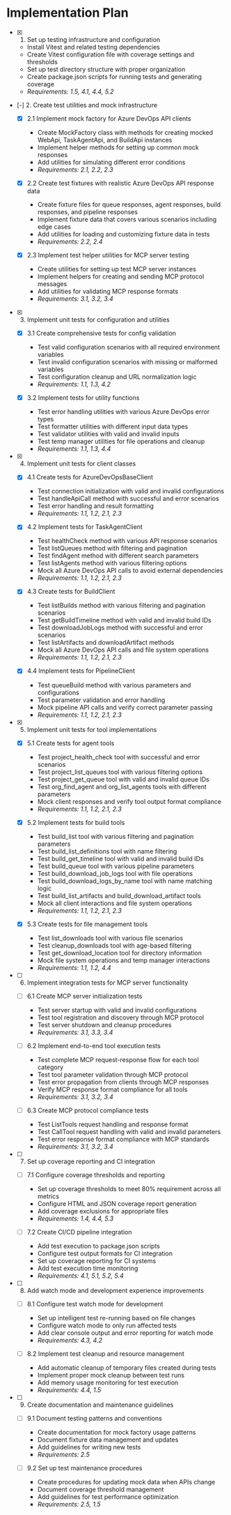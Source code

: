 # Implementation Plan

- [x] 1. Set up testing infrastructure and configuration

  - Install Vitest and related testing dependencies
  - Create Vitest configuration file with coverage settings and thresholds
  - Set up test directory structure with proper organization
  - Create package.json scripts for running tests and generating coverage
  - _Requirements: 1.5, 4.1, 4.4, 5.2_

- [-] 2. Create test utilities and mock infrastructure

  - [x] 2.1 Implement mock factory for Azure DevOps API clients

    - Create MockFactory class with methods for creating mocked WebApi, TaskAgentApi, and BuildApi instances
    - Implement helper methods for setting up common mock responses
    - Add utilities for simulating different error conditions
    - _Requirements: 2.1, 2.2, 2.3_

  - [x] 2.2 Create test fixtures with realistic Azure DevOps API response data

    - Create fixture files for queue responses, agent responses, build responses, and pipeline responses
    - Implement fixture data that covers various scenarios including edge cases
    - Add utilities for loading and customizing fixture data in tests
    - _Requirements: 2.2, 2.4_

  - [x] 2.3 Implement test helper utilities for MCP server testing
    - Create utilities for setting up test MCP server instances
    - Implement helpers for creating and sending MCP protocol messages
    - Add utilities for validating MCP response formats
    - _Requirements: 3.1, 3.2, 3.4_

- [x] 3. Implement unit tests for configuration and utilities

  - [x] 3.1 Create comprehensive tests for config validation

    - Test valid configuration scenarios with all required environment variables
    - Test invalid configuration scenarios with missing or malformed variables
    - Test configuration cleanup and URL normalization logic
    - _Requirements: 1.1, 1.3, 4.2_

  - [x] 3.2 Implement tests for utility functions
    - Test error handling utilities with various Azure DevOps error types
    - Test formatter utilities with different input data types
    - Test validator utilities with valid and invalid inputs
    - Test temp manager utilities for file operations and cleanup
    - _Requirements: 1.1, 1.3, 4.4_

- [x] 4. Implement unit tests for client classes

  - [x] 4.1 Create tests for AzureDevOpsBaseClient

    - Test connection initialization with valid and invalid configurations
    - Test handleApiCall method with successful and error scenarios
    - Test error handling and result formatting
    - _Requirements: 1.1, 1.2, 2.1, 2.3_

  - [x] 4.2 Implement tests for TaskAgentClient

    - Test healthCheck method with various API response scenarios
    - Test listQueues method with filtering and pagination
    - Test findAgent method with different search parameters
    - Test listAgents method with various filtering options
    - Mock all Azure DevOps API calls to avoid external dependencies
    - _Requirements: 1.1, 1.2, 2.1, 2.3_

  - [x] 4.3 Create tests for BuildClient

    - Test listBuilds method with various filtering and pagination scenarios
    - Test getBuildTimeline method with valid and invalid build IDs
    - Test downloadJobLogs method with successful and error scenarios
    - Test listArtifacts and downloadArtifact methods
    - Mock all Azure DevOps API calls and file system operations
    - _Requirements: 1.1, 1.2, 2.1, 2.3_

  - [x] 4.4 Implement tests for PipelineClient
    - Test queueBuild method with various parameters and configurations
    - Test parameter validation and error handling
    - Mock pipeline API calls and verify correct parameter passing
    - _Requirements: 1.1, 1.2, 2.1, 2.3_

- [x] 5. Implement unit tests for tool implementations

  - [x] 5.1 Create tests for agent tools

    - Test project_health_check tool with successful and error scenarios
    - Test project_list_queues tool with various filtering options
    - Test project_get_queue tool with valid and invalid queue IDs
    - Test org_find_agent and org_list_agents tools with different parameters
    - Mock client responses and verify tool output format compliance
    - _Requirements: 1.1, 1.2, 2.1, 2.3_

  - [x] 5.2 Implement tests for build tools

    - Test build_list tool with various filtering and pagination parameters
    - Test build_list_definitions tool with name filtering
    - Test build_get_timeline tool with valid and invalid build IDs
    - Test build_queue tool with various pipeline parameters
    - Test build_download_job_logs tool with file operations
    - Test build_download_logs_by_name tool with name matching logic
    - Test build_list_artifacts and build_download_artifact tools
    - Mock all client interactions and file system operations
    - _Requirements: 1.1, 1.2, 2.1, 2.3_

  - [x] 5.3 Create tests for file management tools
    - Test list_downloads tool with various file scenarios
    - Test cleanup_downloads tool with age-based filtering
    - Test get_download_location tool for directory information
    - Mock file system operations and temp manager interactions
    - _Requirements: 1.1, 1.2, 4.4_

- [ ] 6. Implement integration tests for MCP server functionality

  - [ ] 6.1 Create MCP server initialization tests

    - Test server startup with valid and invalid configurations
    - Test tool registration and discovery through MCP protocol
    - Test server shutdown and cleanup procedures
    - _Requirements: 3.1, 3.3, 3.4_

  - [ ] 6.2 Implement end-to-end tool execution tests

    - Test complete MCP request-response flow for each tool category
    - Test tool parameter validation through MCP protocol
    - Test error propagation from clients through MCP responses
    - Verify MCP response format compliance for all tools
    - _Requirements: 3.1, 3.2, 3.4_

  - [ ] 6.3 Create MCP protocol compliance tests
    - Test ListTools request handling and response format
    - Test CallTool request handling with valid and invalid parameters
    - Test error response format compliance with MCP standards
    - _Requirements: 3.1, 3.2, 3.4_

- [ ] 7. Set up coverage reporting and CI integration

  - [ ] 7.1 Configure coverage thresholds and reporting

    - Set up coverage thresholds to meet 80% requirement across all metrics
    - Configure HTML and JSON coverage report generation
    - Add coverage exclusions for appropriate files
    - _Requirements: 1.4, 4.4, 5.3_

  - [ ] 7.2 Create CI/CD pipeline integration
    - Add test execution to package.json scripts
    - Configure test output formats for CI integration
    - Set up coverage reporting for CI systems
    - Add test execution time monitoring
    - _Requirements: 4.1, 5.1, 5.2, 5.4_

- [ ] 8. Add watch mode and development experience improvements

  - [ ] 8.1 Configure test watch mode for development

    - Set up intelligent test re-running based on file changes
    - Configure watch mode to only run affected tests
    - Add clear console output and error reporting for watch mode
    - _Requirements: 4.3, 4.2_

  - [ ] 8.2 Implement test cleanup and resource management
    - Add automatic cleanup of temporary files created during tests
    - Implement proper mock cleanup between test runs
    - Add memory usage monitoring for test execution
    - _Requirements: 4.4, 1.5_

- [ ] 9. Create documentation and maintenance guidelines

  - [ ] 9.1 Document testing patterns and conventions

    - Create documentation for mock factory usage patterns
    - Document fixture data management and updates
    - Add guidelines for writing new tests
    - _Requirements: 2.5_

  - [ ] 9.2 Set up test maintenance procedures
    - Create procedures for updating mock data when APIs change
    - Document coverage threshold management
    - Add guidelines for test performance optimization
    - _Requirements: 2.5, 1.5_
